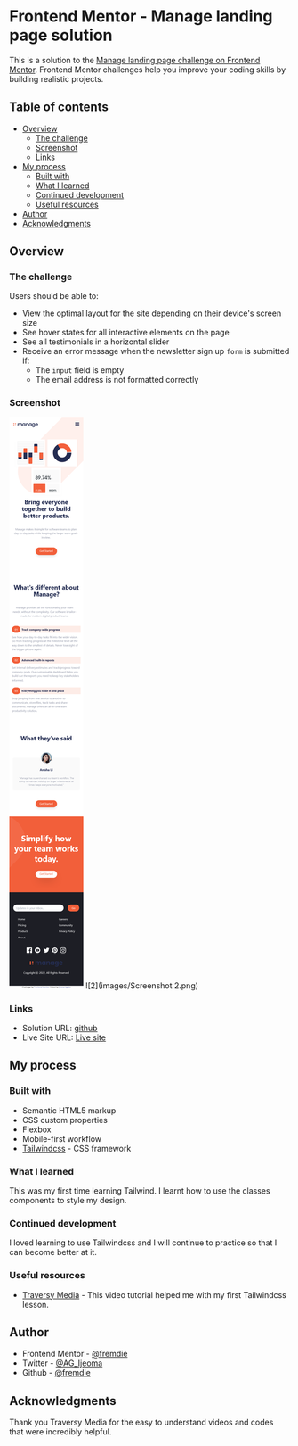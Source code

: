 # Frontend Mentor - Manage landing page solution

This is a solution to the [Manage landing page challenge on Frontend Mentor](https://www.frontendmentor.io/challenges/manage-landing-page-SLXqC6P5). Frontend Mentor challenges help you improve your coding skills by building realistic projects. 

## Table of contents

- [Overview](#overview)
  - [The challenge](#the-challenge)
  - [Screenshot](#screenshot)
  - [Links](#links)
- [My process](#my-process)
  - [Built with](#built-with)
  - [What I learned](#what-i-learned)
  - [Continued development](#continued-development)
  - [Useful resources](#useful-resources)
- [Author](#author)
- [Acknowledgments](#acknowledgments)


## Overview

### The challenge

Users should be able to:

- View the optimal layout for the site depending on their device's screen size
- See hover states for all interactive elements on the page
- See all testimonials in a horizontal slider
- Receive an error message when the newsletter sign up `form` is submitted if:
  - The `input` field is empty
  - The email address is not formatted correctly

### Screenshot

![1](images/Screenshot1.png)
![2](images/Screenshot 2.png)


### Links

- Solution URL: [github](https://github.com/fremdie/my-manage-landing-page-sol)
- Live Site URL: [Live site](https://fremdie.github.io/my-manage-landing-page-sol/)

## My process

### Built with

- Semantic HTML5 markup
- CSS custom properties
- Flexbox
- Mobile-first workflow
- [Tailwindcss](https://tailwindcss.com/) - CSS framework


### What I learned

This was my first time learning Tailwind. I learnt how to use the classes components to style my design.


### Continued development

I loved learning to use Tailwindcss and I will continue to practice so that I can become better at it.

### Useful resources

- [Traversy Media](https://youtu.be/dFgzHOX84xQ) - This video tutorial helped me with my first Tailwindcss lesson.


## Author

- Frontend Mentor - [@fremdie](https://www.frontendmentor.io/profile/fremdie)
- Twitter - [@AG_Ijeoma](https://www.twitter.com/AG_Ijeoma)
- Github - [@fremdie](https://www.github.com/fremdie)


## Acknowledgments

Thank you Traversy Media for the easy to understand videos and codes that were incredibly helpful.

